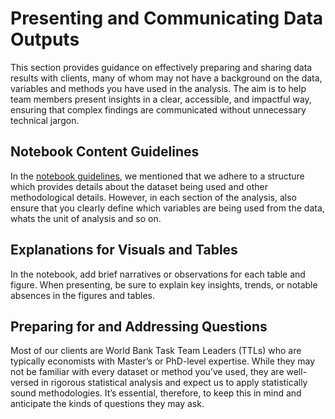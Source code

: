 # Presenting and Communicating Data Outputs
This section provides guidance on effectively preparing and sharing data results with clients, many of whom may not have a background on the data, variables and methods you have used in the analysis. The aim is to help team members present insights in a clear, accessible, and impactful way, ensuring that complex findings are communicated without unnecessary technical jargon.

## Notebook Content Guidelines
In the [notebook guidelines](/docs/notebooks-workflows.md), we mentioned that we adhere to a structure which provides details about the dataset being used and other methodological details. However, in each section of the analysis, also ensure that you clearly define which variables are being used from the data, whats the unit of analysis and so on.

## Explanations for Visuals and Tables
In the notebook, add brief narratives or observations for each table and figure. When presenting, be sure to explain key insights, trends, or notable absences in the figures and tables.

## Preparing for and Addressing Questions
Most of our clients are World Bank Task Team Leaders (TTLs) who are typically economists with Master’s or PhD-level expertise. While they may not be familiar with every dataset or method you’ve used, they are well-versed in rigorous statistical analysis and expect us to apply statistically sound methodologies. It’s essential, therefore, to keep this in mind and anticipate the kinds of questions they may ask.
